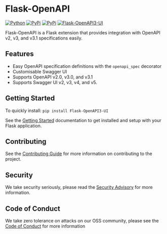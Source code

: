 # Flask-OpenAPI

[![Python](https://img.shields.io/badge/python-3.8.0-blue.svg)](https://img.shields.io/badge/python-3.8..0-blue.svg)
[![PyPi](https://img.shields.io/pypi/v/Flask-OpenAPI3-UI.svg)](https://pypi.python.org/pypi/Flask-OpenAPI3-UI)
[![PyPi](https://img.shields.io/pypi/dm/Flask-OpenAPI3-UI.svg)](https://pypi.python.org/pypi/Flask-OpenAPI3-UI)
[![Flask-OpenAPI3-UI](https://snyk.io/advisor/python/Flask-OpenAPI3-UI/badge.svg)](https://snyk.io/advisor/python/Flask-OpenAPI3-UI)

Flask-OpenAPI is a Flask extension that provides integration with OpenAPI v2, v3, and v3.1 specifications easily.

## Features
- Easy OpenAPI specification definitions with the `openapi_spec` decorator
- Customisable Swagger UI
- Supports OpenAPI v2.0, v3.0, and v3.1
- Supports Swagger UI v2, v3, v4, and v5.

## Getting Started
To quickly install:
`pip install Flask-OpenAPI3-UI`

See the [Getting Started](https://github.com/overflowdigital/Flask-OpenAPI/wiki) documentation to get installed and setup with your Flask application.

## Contributing
See the [Contributing Guide](https://github.com/overflowdigital/Flask-OpenAPI/blob/main/CONTRIBUTING.md) for more information on contributing to the project.

## Security
We take security seriously, please read the [Security Advisory](https://github.com/overflowdigital/Flask-OpenAPI/blob/main/SECURITY.md) for more information.

## Code of Conduct
We take zero tolerance on attacks on our OSS community, please see the [Code of Conduct](https://github.com/overflowdigital/Flask-OpenAPI/blob/main/CODE_OF_CONDUCT.md) for more information
